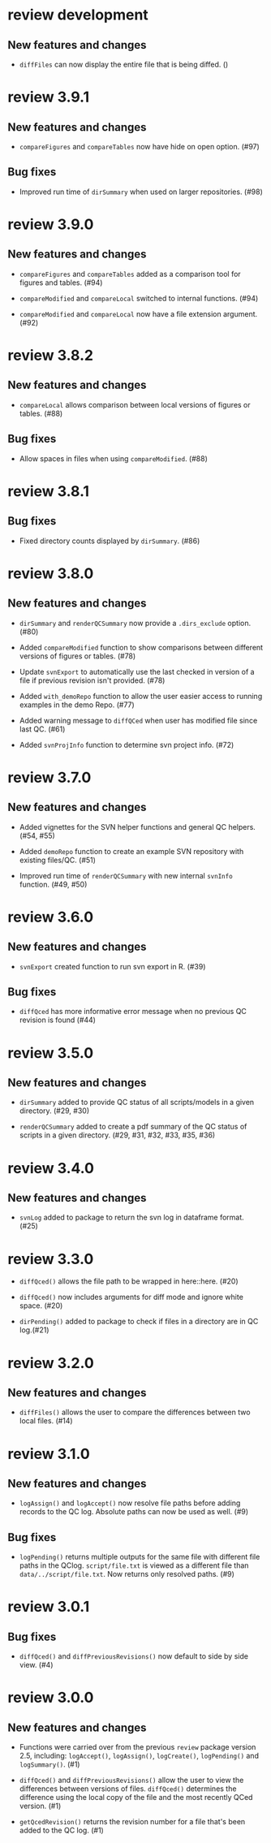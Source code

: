 # review development

## New features and changes

- `diffFiles` can now display the entire file that is being diffed. ()

# review 3.9.1

## New features and changes

- `compareFigures` and `compareTables` now have hide on open option. (#97)

## Bug fixes

- Improved run time of `dirSummary` when used on larger repositories. (#98)

# review 3.9.0

## New features and changes

- `compareFigures` and `compareTables` added as a comparison tool for figures and tables. (#94)

- `compareModified` and `compareLocal` switched to internal functions. (#94)

- `compareModified` and `compareLocal` now have a file extension argument. (#92)

# review 3.8.2

## New features and changes

- `compareLocal` allows comparison between local versions of figures or tables. (#88)

## Bug fixes

- Allow spaces in files when using `compareModified`. (#88)

# review 3.8.1

## Bug fixes

- Fixed directory counts displayed by `dirSummary`. (#86)

# review 3.8.0

## New features and changes

- `dirSummary` and `renderQCSummary` now provide a `.dirs_exclude` option. (#80)

- Added `compareModified` function to show comparisons between different versions of figures or tables. (#78)

- Update `svnExport` to automatically use the last checked in version of a file if previous revision isn't provided. (#78)

- Added `with_demoRepo` function to allow the user easier access to running examples in the demo Repo. (#77)

- Added warning message to `diffQCed` when user has modified file since last QC. (#61)

- Added `svnProjInfo` function to determine svn project info. (#72)

# review 3.7.0

## New features and changes 

- Added vignettes for the SVN helper functions and general QC helpers. (#54, #55)

- Added `demoRepo` function to create an example SVN repository with existing files/QC. (#51)

- Improved run time of `renderQCSummary` with new internal `svnInfo` function. (#49, #50)

# review 3.6.0

## New features and changes

- `svnExport` created function to run svn export in R. (#39)

## Bug fixes

- `diffQced` has more informative error message when no previous QC revision is found (#44)

# review 3.5.0

## New features and changes

- `dirSummary` added to provide QC status of all scripts/models in a given directory. (#29, #30)

- `renderQCSummary` added to create a pdf summary of the QC status of scripts in a given directory. (#29, #31, #32, #33, #35, #36)

# review 3.4.0

## New features and changes

- `svnLog` added to package to return the svn log in dataframe format. (#25)

# review 3.3.0 

- `diffQced()` allows the file path to be wrapped in here::here. (#20)

- `diffQced()` now includes arguments for diff mode and ignore white space. (#20)

- `dirPending()` added to package to check if files in a directory are in QC log.(#21)

# review 3.2.0

## New features and changes

- `diffFiles()` allows the user to compare the differences between two local files. (#14)

# review 3.1.0

## New features and changes

- `logAssign()` and `logAccept()` now resolve file paths before adding records
  to the QC log. Absolute paths can now be used as well. (#9)

## Bug fixes

- `logPending()` returns multiple outputs for the same file with different
  file paths in the QClog. `script/file.txt` is viewed as a different file
  than `data/../script/file.txt`. Now returns only resolved paths. (#9)

# review 3.0.1

## Bug fixes

- `diffQced()` and `diffPreviousRevisions()` now default to side by side view. (#4)

# review 3.0.0

## New features and changes

- Functions were carried over from the previous `review` package version 2.5, 
  including: `logAccept()`, `logAssign()`, `logCreate()`, `logPending()` and
  `logSummary()`. (#1)
  
- `diffQced()` and `diffPreviousRevisions()` allow the user to view the differences
  between versions of files. `diffQced()` determines the difference using the
  local copy of the file and the most recently QCed version. (#1)
  
- `getQcedRevision()` returns the revision number for a file that's been added to
  the QC log. (#1)
